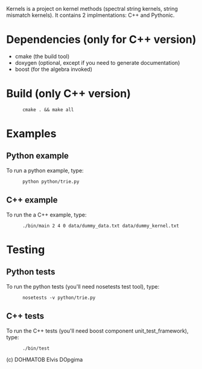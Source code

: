 Kernels is a project on kernel methods (spectral string kernels, string mismatch kernels).
It contains 2 implmentations: C++ and Pythonic.

Dependencies (only for C++ version)
===================================
* cmake (the build tool)
* doxygen (optional, except if you need to generate documentation)
* boost (for the algebra invoked)


Build (only C++ version)
===================
          cmake . && make all

Examples
========

Python example
---------------
To run a python example, type:

          python python/trie.py

C++ example
-----------
To run the a C++ example, type:

          ./bin/main 2 4 0 data/dummy_data.txt data/dummy_kernel.txt

Testing
=======

Python tests
------------
To run the python tests (you'll need nosetests test tool), type:

          nosetests -v python/trie.py

C++ tests
---------
To run the C++ tests (you'll need boost component unit_test_framework), type:

          ./bin/test
          
(c) DOHMATOB Elvis DOpgima
